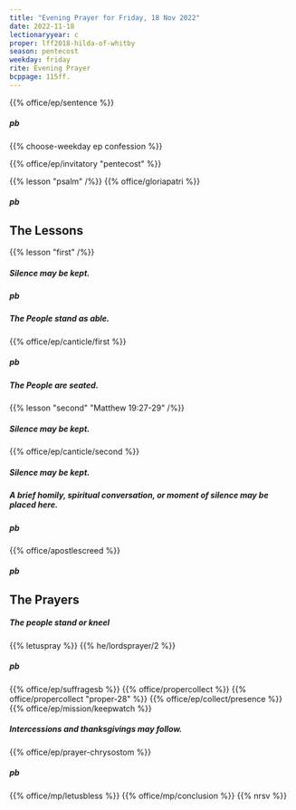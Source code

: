 ```yaml
---
title: "Evening Prayer for Friday, 18 Nov 2022"
date: 2022-11-18
lectionaryyear: c
proper: lff2018-hilda-of-whitby
season: pentecost
weekday: friday
rite: Evening Prayer
bcppage: 115ff.
---
```


{{% office/ep/sentence %}}
##### pb
{{% choose-weekday ep confession %}}

{{% office/ep/invitatory "pentecost" %}}

{{% lesson "psalm" /%}}
{{% office/gloriapatri %}}
##### pb
## The Lessons
{{% lesson "first" /%}}

##### Silence may be kept.
##### pb
##### The People stand as able.
{{% office/ep/canticle/first %}}
##### pb
##### The People are seated.
{{% lesson "second" "Matthew 19:27-29" /%}}

##### Silence may be kept.
{{% office/ep/canticle/second %}}
##### Silence may be kept.
##### A brief homily, spiritual conversation, or moment of silence may be placed here.
##### pb
{{% office/apostlescreed %}}
##### pb
## The Prayers
##### The people stand or kneel
{{% letuspray %}}
{{% he/lordsprayer/2 %}}
##### pb
{{% office/ep/suffragesb %}}
{{% office/propercollect %}}
{{% office/propercollect "proper-28" %}}
{{% office/ep/collect/presence %}}
{{% office/ep/mission/keepwatch %}}
##### Intercessions and thanksgivings may follow.
{{% office/ep/prayer-chrysostom %}}
##### pb
{{% office/mp/letusbless %}}
{{% office/mp/conclusion %}}
{{% nrsv %}}
